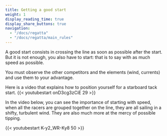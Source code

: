 ```yaml
---
title: Getting a good start
weight: 1
display_reading_time: true
display_share_buttons: true
navigation:
  - "/docs/regatta"
  - "/docs/regatta/main_rules"
---
```

A good start consists in crossing the line as soon as possible after the start. But it is not enough, you also have to start: that is to say with as much speed as possible.

You must observe the other competitors and the elements (wind, currents) and use them to your advantage.

Here is a video that explains how to position yourself for a starboard tack start.
{{< youtubestart onD3cg3zCiE 29 >}}

In the video below, you can see the importance of starting with speed, when all the racers are grouped together on the line, they are all sailing in a shifty, turbulent wind. They are also much more at the mercy of possible tipping.

{{< youtubestart K-y2_WR-Ky8 50 >}}